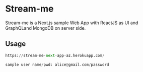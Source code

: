 # Stream-me

Stream-me is a Next.js sample Web App with ReactJS as UI and GraphQLand MongoDB on server side.

## Usage

```python
https://stream-me-next-app-az.herokuapp.com/

sample user name/pwd: alice@gmail.com/password

```
